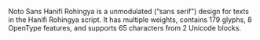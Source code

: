 Noto Sans Hanifi Rohingya is a unmodulated (“sans serif”) design for texts in the Hanifi Rohingya script. It has multiple weights, contains 179 glyphs, 8 OpenType features, and supports 65 characters from 2 Unicode blocks.
